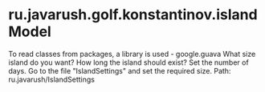 # ru.javarush.golf.konstantinov.islandModel
To read classes from packages, a library is used - google.guava
What size island do you want?
How long the island should exist? Set the number of days.
Go to the file "IslandSettings" and set the required size. Path: ru.javarush/IslandSettings
